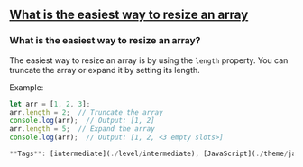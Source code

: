 ## [What is the easiest way to resize an array](#what-is-the-easiest-way-to-resize-an-array)

### What is the easiest way to resize an array?

The easiest way to resize an array is by using the `length` property. You can truncate the array or expand it by setting its length.

Example:

```javascript
let arr = [1, 2, 3];
arr.length = 2;  // Truncate the array
console.log(arr);  // Output: [1, 2]
arr.length = 5;  // Expand the array
console.log(arr);  // Output: [1, 2, <3 empty slots>]

**Tags**: [intermediate](./level/intermediate), [JavaScript](./theme/javascript), [Arrays](./theme/arrays)


